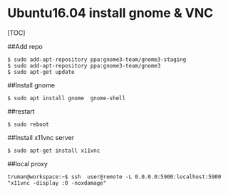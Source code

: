 # Ubuntu16.04 install gnome & VNC 
[TOC]



##Add repo
```
$ sudo add-apt-repository ppa:gnome3-team/gnome3-staging
$ sudo add-apt-repository ppa:gnome3-team/gnome3
$ sudo apt-get update
```
##Install gnome
```
$ sudo apt install gnome  gnome-shell
```
##restart
```
$ sudo reboot
```
##Install x11vnc server
```
$ sudo apt-get install x11vnc
```
##local proxy
```
truman@workspace:~$ ssh  user@remote -L 0.0.0.0:5900:localhost:5900 "x11vnc -display :0 -noxdamage"
```
